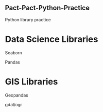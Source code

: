 ## Pact-Pact-Python-Practice

Python library practice 

# Data Science Libraries

Seaborn

Pandas

# GIS Libraries

Geopandas

gdal/ogr
